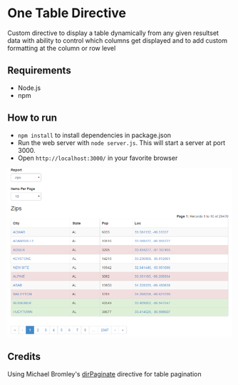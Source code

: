 # One Table Directive
Custom directive to display a table dynamically from any given resultset data with ability to control which columns get displayed and to add custom formatting at the column or row level

## Requirements
* Node.js
* npm

## How to run
* `npm install` to install dependencies in package.json
* Run the web server with `node server.js`. This will start a server at port 3000.
* Open `http://localhost:3000/` in your favorite browser

![alt text](https://github.com/bhaumin/AngularJS-Projects/blob/master/OneTableSampleApp/onetable_demo_zips.png "One Table Directive Demo")

## Credits
Using Michael Bromley's [dirPaginate](https://github.com/michaelbromley/angularUtils/tree/master/src/directives/pagination) directive for table pagination
